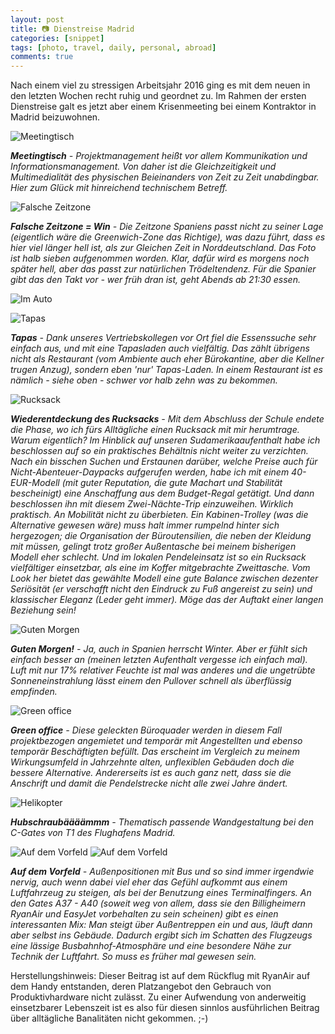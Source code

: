 ```yaml
---
layout: post
title: 📷 Dienstreise Madrid
categories: [snippet]
tags: [photo, travel, daily, personal, abroad] 
comments: true
---
```


Nach einem viel zu stressigen Arbeitsjahr 2016 ging es mit dem neuen in den letzten Wochen recht ruhig und geordnet zu. Im Rahmen der ersten Dienstreise galt es jetzt aber einem Krisenmeeting bei einem Kontraktor in Madrid beizuwohnen.

![Meetingtisch](http://stngl.net/foto/uploads/big/bcf14c62d896940a3b8cfddd0ec82a62.jpg)

_**Meetingtisch** - Projektmanagement heißt vor allem Kommunikation und Informationsmanagement. Von daher ist die Gleichzeitigkeit und Multimedialität des physischen Beieinanders von Zeit zu Zeit unabdingbar. Hier zum Glück mit hinreichend technischem Betreff._

![Falsche Zeitzone](http://stngl.net/foto/uploads/big/f2f9e4068731dc01dc7aa7bfa51003a1.jpg)

_**Falsche Zeitzone = Win** - Die Zeitzone Spaniens passt nicht zu seiner Lage (eigentlich wäre die Greenwich-Zone das Richtige), was dazu führt, dass es hier viel länger hell ist, als zur Gleichen Zeit in Norddeutschland. Das Foto ist halb sieben aufgenommen worden. Klar, dafür wird es morgens noch später hell, aber das passt zur natürlichen Trödeltendenz. Für die Spanier gibt das den Takt vor - wer früh dran ist, geht Abends ab 21:30 essen._

![Im Auto](http://stngl.net/foto/uploads/big/d44fb3599ac4bf21819c0bc192278f73.jpg)

![Tapas](http://stngl.net/foto/uploads/big/df93b026e4a4502f626ec203efec1119.jpg)

_**Tapas** - Dank unseres Vertriebskollegen vor Ort fiel die Essenssuche sehr einfach aus, und mit eine Tapasladen auch vielfältig. Das zählt übrigens nicht als Restaurant (vom Ambiente auch eher Bürokantine, aber die Kellner trugen Anzug), sondern eben 'nur' Tapas-Laden. In einem Restaurant ist es nämlich - siehe oben - schwer vor halb zehn was zu bekommen._

![Rucksack](http://stngl.net/foto/uploads/big/abc1e3ba205786f27a19c087aedd4751.jpg)

_**Wiederentdeckung des Rucksacks** - Mit dem Abschluss der Schule endete die Phase, wo ich fürs Alltägliche einen Rucksack mit mir herumtrage. Warum eigentlich? Im Hinblick auf unseren Sudamerikaaufenthalt habe ich beschlossen auf so ein praktisches Behältnis nicht weiter zu verzichten. Nach ein bisschen Suchen und Erstaunen darüber, welche Preise auch für Nicht-Abenteuer-Daypacks aufgerufen werden, habe ich mit einem 40-EUR-Modell (mit guter Reputation, die gute Machart und Stabilität bescheinigt) eine Anschaffung aus dem Budget-Regal getätigt. Und dann beschlossen ihn mit diesem Zwei-Nächte-Trip einzuweihen. Wirklich praktisch. An Mobilität nicht zu überbieten. Ein Kabinen-Trolley (was die Alternative gewesen wäre) muss halt immer rumpelnd hinter sich hergezogen; die Organisation der Büroutensilien, die neben der Kleidung mit müssen, gelingt trotz großer Außentasche bei meinem bisherigen Modell eher schlecht. Und im lokalen Pendeleinsatz ist so ein Rucksack vielfältiger einsetzbar, als eine im Koffer mitgebrachte Zweittasche. Vom Look her bietet das gewählte Modell eine gute Balance zwischen dezenter Seriösität (er verschafft nicht den Eindruck zu Fuß angereist zu sein) und klassischer Eleganz (Leder geht immer). Möge das der Auftakt einer langen Beziehung sein!_

![Guten Morgen](http://stngl.net/foto/uploads/big/8f817fe3ef5d7ad4e30b7b708c2509f9.jpg)

_**Guten Morgen!** - Ja, auch in Spanien herrscht Winter. Aber er fühlt sich einfach besser an (meinen letzten Aufenthalt vergesse ich einfach mal). Luft mit nur 17% relativer Feuchte ist mal was anderes und die ungetrübte Sonneneinstrahlung lässt einem den Pullover schnell als überflüssig empfinden._

![Green office](http://stngl.net/foto/uploads/big/db84f58436a7d898a7b5cf212aade35c.jpg)

_**Green office** - Diese geleckten Büroquader werden in diesem Fall projektbezogen angemietet und temporär mit Angestellten und ebenso temporär Beschäftigten befüllt. Das erscheint im Vergleich zu meinem Wirkungsumfeld in Jahrzehnte alten, unflexiblen Gebäuden doch die bessere Alternative. Andererseits ist es auch ganz nett, dass sie die Anschrift und damit die Pendelstrecke nicht alle zwei Jahre ändert._

![Helikopter](http://stngl.net/foto/uploads/big/957801f1b63d7a2b4a704ccfb9b3c62f.jpg)

_**Hubschraubäääämmm** - Thematisch passende Wandgestaltung bei den C-Gates von T1 des Flughafens Madrid._

![Auf dem Vorfeld](http://stngl.net/foto/uploads/big/084c85d15b939098fbc558e1029e8b5a.jpg)
![Auf dem Vorfeld](http://stngl.net/foto/uploads/big/0516b0d6becb1c88b2c3e3fb91819689.jpg)

_**Auf dem Vorfeld** - Außenpositionen mit Bus und so sind immer irgendwie nervig, auch wenn dabei viel eher das Gefühl aufkommt aus einem Luftfahrzeug zu steigen, als bei der Benutzung eines Terminalfingers. An den Gates A37 - A40 (soweit weg von allem, dass sie den Billigheimern RyanAir und EasyJet vorbehalten zu sein scheinen) gibt es einen interessanten Mix: Man steigt über Außentreppen ein und aus, läuft dann aber selbst ins Gebäude. Dadurch ergibt sich im Schatten des Flugzeugs eine lässige Busbahnhof-Atmosphäre und eine besondere Nähe zur Technik der Luftfahrt. So muss es früher mal gewesen sein._

Herstellungshinweis: Dieser Beitrag ist auf dem Rückflug mit RyanAir auf dem Handy entstanden, deren Platzangebot den Gebrauch von Produktivhardware nicht zulässt. Zu einer Aufwendung von anderweitig einsetzbarer Lebenszeit ist es also für diesen sinnlos ausführlichen Beitrag über alltägliche Banalitäten nicht gekommen. ;-)
